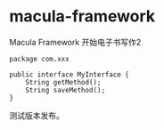 macula-framework
================

Macula Framework
开始电子书写作2
```
package com.xxx

public interface MyInterface {
    String getMethod();
    String saveMethod();
}
```
测试版本发布。
